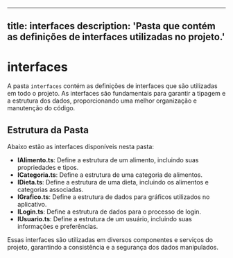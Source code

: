 
---
title: interfaces
description: 'Pasta que contém as definições de interfaces utilizadas no projeto.'
---
# interfaces

A pasta `interfaces` contém as definições de interfaces que são utilizadas em todo o projeto. As interfaces são fundamentais para garantir a tipagem e a estrutura dos dados, proporcionando uma melhor organização e manutenção do código.

## Estrutura da Pasta

Abaixo estão as interfaces disponíveis nesta pasta:

- **IAlimento.ts**: Define a estrutura de um alimento, incluindo suas propriedades e tipos.
- **ICategoria.ts**: Define a estrutura de uma categoria de alimentos.
- **IDieta.ts**: Define a estrutura de uma dieta, incluindo os alimentos e categorias associadas.
- **IGrafico.ts**: Define a estrutura de dados para gráficos utilizados no aplicativo.
- **ILogin.ts**: Define a estrutura de dados para o processo de login.
- **IUsuario.ts**: Define a estrutura de um usuário, incluindo suas informações e preferências.

Essas interfaces são utilizadas em diversos componentes e serviços do projeto, garantindo a consistência e a segurança dos dados manipulados.
